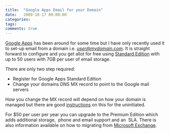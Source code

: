 ```yaml
---
title:  "Google Apps Email for your Domain"
date:   2009-10-17 00:00:00
categories:
tags:
comments: true
---
```

<a title="Google Apps" href="http://www.google.com/apps/" target="_blank">Google Apps</a> has been around for some time but I have only recently used it to set-up email from a domain i.e. *user@mydomain.com*. It is straight forward to configure and you get allot for free using <a title="Google Apps Standard Edition" href="http://www.google.com/apps/intl/en/group/index.html" target="_blank">Standard Edition</a> with up to 50 users with 7GB per user of email storage.

There are only two step required:

* Register for Google Apps Standard Edition
* Change your domains DNS MX record to point to the Google mail servers

How you change the MX record will depend on how your domain is managed but there are good <a title=" Setting up email delivery" href="http://www.google.com/support/a/bin/answer.py?hl=en&amp;answer=33352" target="_blank">instructions</a> on this for the uninitiated.

For $50 per user per year you can upgrade  to the Premium Edition  which adds additional storage,  phone and email support and an  SLA. There is also information available on how to migrating from <a title="Switch from Microsoft Exchange to Google Apps" href="http://www.google.com/apps/intl/en/business/switch_exchange.html" target="_blank">Microsoft Exchange</a>.
